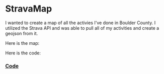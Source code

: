 # StravaMap

I wanted to create a map of all the activies I've done in Boulder County. I utilized the Strava API and was able to pull all of my activities and create a geojson from it.

Here is the map:
<script src="github.com/tkravits/StravaMap/blob/569b8a7c2cff80ef647ece4cc3e9113aa937a0d8/Strava_Map_Minus_Secret.geojson"></script>

Here is the code:
<h3> <a href="https://tkravits.github.io/StravaMap">Code</a></h3>
